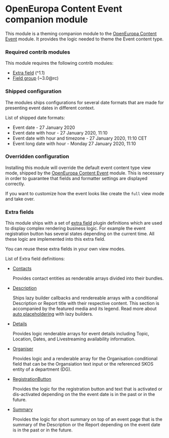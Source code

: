 # OpenEuropa Content Event companion module

This module is a theming companion module to the [OpenEuropa Content Event](https://github.com/openeuropa/oe_content/tree/master/modules/oe_content_event) module.
It provides the logic needed to theme the Event content type.

### Required contrib modules

This module requires the following contrib modules:
* [Extra field](https://www.drupal.org/project/extra_field) (^1.1)
* [Field group](https://www.drupal.org/project/field_group) (~3.0@rc)

### Shipped configuration

The modules ships configurations for several date formats that are made for presenting event dates in different context.

List of shipped date formats:
* Event date - 27 January 2020
* Event date with hour - 27 January 2020, 11:10
* Event date with hour and timezone	- 27 January 2020, 11:10 CET
* Event long date with hour	- Monday 27 January 2020, 11:10

### Overridden configuration

Installing this module will override the default event content type view mode, shipped by the [OpenEuropa Content Event](https://github.com/openeuropa/oe_content/tree/master/modules/oe_content_event)
module. This is necessary in order to guarantee that fields and formatter settings are displayed correctly.

If you want to customize how the event looks like create the `full` view mode and take over.  

### Extra fields

This module ships with a set of [extra field](https://www.drupal.org/project/extra_field) plugin definitions which are
used to display complex rendering business logic. For example the event registration button has several states
depending on the current time. All these logic are implemented into this extra field.

You can reuse these extra fields in your own view modes.

List of Extra field definitions:
* [Contacts](modules/oe_theme_content_event/src/Plugin/ExtraField/Display/ContactsExtraField.php)

    Provides contact entities as renderable arrays divided into their bundles.

* [Description](modules/oe_theme_content_event/src/Plugin/ExtraField/Display/DescriptionExtraField.php)

    Ships lazy builder callbacks and rendereable arrays with a conditional Description or Report title with their respective content.
    This section is accompanied by the featured media and its legend. Read more about [auto placeholdering](https://www.drupal.org/docs/8/api/render-api/auto-placeholdering) with lazy builders.

* [Details](modules/oe_theme_content_event/src/Plugin/ExtraField/Display/DetailsExtraField.php)

    Provides logic renderable arrays for event details including Topic, Location, Dates, and Livestreaming availability information.

* [Organiser](modules/oe_theme_content_event/src/Plugin/ExtraField/Display/OrganiserExtraField.php)

    Provides logic and a renderable array for the Organisation conditional field that can be the Organsiation text input or
    the referenced SKOS entity of a department (DG).

* [RegistrationButton](modules/oe_theme_content_event/src/Plugin/ExtraField/Display/RegistrationButtonExtraField.php)

    Provides the logic for the registration button and text that is activated or dis-activated depending on the the event date is
    in the past or in the future.

* [Summary](modules/oe_theme_content_event/src/Plugin/ExtraField/Display/SummaryExtraField.php)

    Provides the logic for short summary on top of an event page that is the summary of the Description or the Report
    depending on the event date is in the past or in the future.
